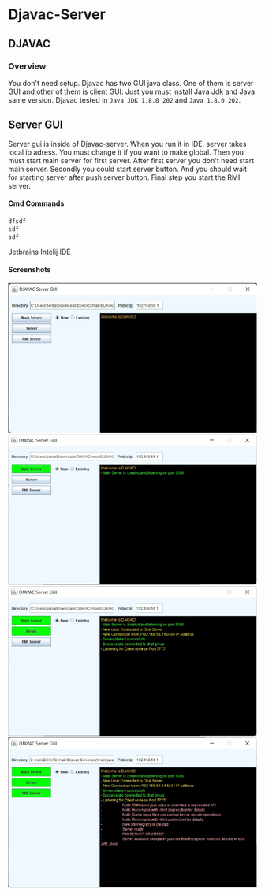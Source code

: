 # Djavac-Server
## DJAVAC

### Overview

You don't need setup. Djavac has two GUI java class. One of them is server GUI and other of them is client GUI. Just you must install Java Jdk and Java same version. Djavac tested in `Java JDK 1.8.0 202` and `Java 1.8.0 202`.

## Server GUI

Server gui is inside of Djavac-server. When you run it in IDE, server takes local ip adress. You must change it if you want to make global. Then you must start main server for first server. After first server you don't need start main server. Secondly you could start server button. And you should wait for starting server after push server button. Final step you start the RMI server.

#### Cmd Commands

```shell
dfsdf
sdf
sdf
```

Jetbrains Intelij IDE

#### Screenshots

![Alt text](screenshots/1.jpg?raw=true "Empty Stage")
![Alt text](screenshots/2.jpg?raw=true "First Stage")
![Alt text](screenshots/3.jpg?raw=true "Second Stage")
![Alt text](screenshots/4.jpg?raw=true "Third Stage")